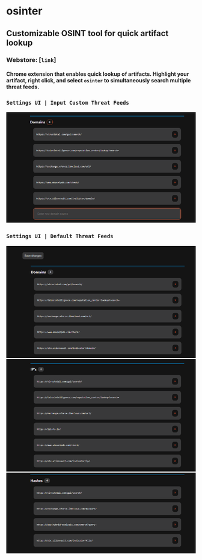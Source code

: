 # **osinter**

## Customizable OSINT tool for quick artifact lookup



### Webstore: [`link`]

#### Chrome extension that enables quick lookup of artifacts. Highlight your artifact, right click, and select `osinter` to simultaneously search multiple threat feeds. 

### `Settings UI | Input Custom Threat Feeds`
![customize](img/customize.png)

### `Settings UI | Default Threat Feeds`
![domains](img/domains.png)
![ips](img/ips.png)
![hashes](img/hashes.png)